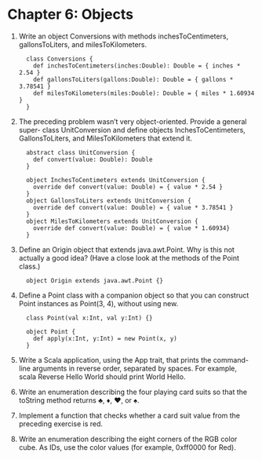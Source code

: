 # Chapter 6: Objects

1. Write an object Conversions with methods inchesToCentimeters, gallonsToLiters, and milesToKilometers.
    ```
      class Conversions {
        def inchesToCentimeters(inches:Double): Double = { inches * 2.54 }
        def gallonsToLiters(gallons:Double): Double = { gallons * 3.78541 }
        def milesToKilometers(miles:Double): Double = { miles * 1.60934 }
      }
    ```

2. The preceding problem wasn’t very object-oriented. Provide a general super- class UnitConversion and define objects InchesToCentimeters, GallonsToLiters, and MilesToKilometers that extend it.
    ```
      abstract class UnitConversion {
        def convert(value: Double): Double
      }

      object InchesToCentimeters extends UnitConversion {
        override def convert(value: Double) = { value * 2.54 }
      }
      object GallonsToLiters extends UnitConversion {
        override def convert(value: Double) = { value * 3.78541 }
      }
      object MilesToKilometers extends UnitConversion {
        override def convert(value: Double) = { value * 1.60934}
      }
    ```

3. Define an Origin object that extends java.awt.Point. Why is this not actually a good idea? (Have a close look at the methods of the Point class.)
    ```
      object Origin extends java.awt.Point {}
    ```

4. Define a Point class with a companion object so that you can construct Point instances as Point(3, 4), without using new.
    ```
      class Point(val x:Int, val y:Int) {}

      object Point {
        def apply(x:Int, y:Int) = new Point(x, y)
      }
    ```

5. Write a Scala application, using the App trait, that prints the command-line arguments in reverse order, separated by spaces. For example, scala Reverse Hello World should print World Hello.
6. Write an enumeration describing the four playing card suits so that the toString method returns ♣, ♦, ♥, or ♠.
7. Implement a function that checks whether a card suit value from the preceding exercise is red.
8. Write an enumeration describing the eight corners of the RGB color cube. As IDs, use the color values (for example, 0xff0000 for Red).